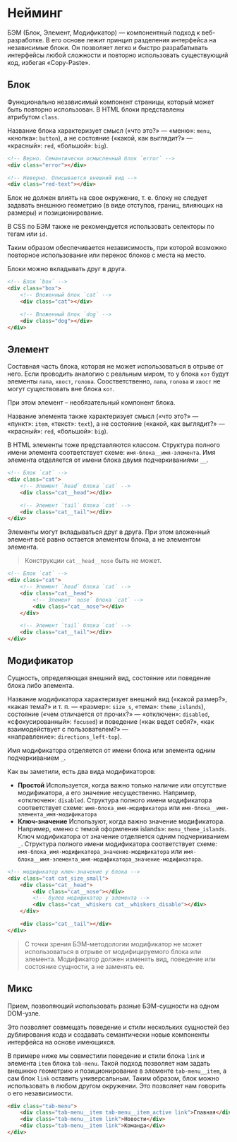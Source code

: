 # Нейминг

БЭМ (Блок, Элемент, Модификатор) — компонентный подход к веб-разработке. В его основе лежит принцип разделения интерфейса на независимые блоки. Он позволяет легко и быстро разрабатывать интерфейсы любой сложности и повторно использовать существующий код, избегая «Copy-Paste».

## Блок

Функционально независимый компонент страницы, который может быть повторно использован. В HTML блоки представлены атрибутом `class`.

Название блока характеризует смысл («что это?» — «меню»: `menu`, «кнопка»: `button`), а не состояние («какой, как выглядит?» — «красный»: `red`, «большой»: `big`).

```html
<!-- Верно. Семантически осмысленный блок `error` -->
<div class="error"></div>

<!-- Неверно. Описывается внешний вид -->
<div class="red-text"></div>
```

Блок не должен влиять на свое окружение, т. е. блоку не следует задавать внешнюю геометрию (в виде отступов, границ, влияющих на размеры) и позиционирование.

В CSS по БЭМ также не рекомендуется использовать селекторы по тегам или `id`.

Таким образом обеспечивается независимость, при которой возможно повторное использование или перенос блоков с места на место.

Блоки можно вкладывать друг в друга.

```html
<!-- Блок `box` -->
<div class="box">
    <!-- Вложенный блок `cat` -->
    <div class="cat"></div>

    <!-- Вложенный блок `dog` -->
    <div class="dog"></div>
</div>
```

## Элемент
Составная часть блока, которая не может использоваться в отрыве от него. Если проводить аналогию с реальным миром, то у блока `кот` будут элементы `лапа`, `хвост`, `голова`. Соостветственно, `лапа`, `голова` и `хвост` не могут существовать вне блока `кот`.

При этом элемент – необязательный компонент блока.

Название элемента также характеризует смысл («что это?» — «пункт»: `item`, «текст»: `text`), а не состояние («какой, как выглядит?» — «красный»: `red`, «большой»: `big`).

В HTML элементы тоже представляются классом. Структура полного имени элемента соответствует схеме: `имя-блока__имя-элемента`. Имя элемента отделяется от имени блока двумя подчеркиваниями `__`.

```html
<!-- Блок `cat` -->
<div class="cat">
    <!-- Элемент `head` блока `cat` -->
    <div class="cat__head"></div>

    <!-- Элемент `tail` блока `cat` -->
    <div class="cat__tail"></div>
</div>
```

Элементы могут вкладываться друг в друга. При этом вложенный элемент всё равно остается элементом блока, а не элементом элемента.

> Конструкции `cat__head__nose` быть не может.

```html
<!-- Блок `cat` -->
<div class="cat">
    <!-- Элемент `head` блока `cat` -->
    <div class="cat__head">
        <!-- Элемент `nose` блока `cat` -->
        <div class="cat__nose"></div>
    </div>

    <!-- Элемент `tail` блока `cat` -->
    <div class="cat__tail"></div>
</div>
```

## Модификатор

Cущность, определяющая внешний вид, состояние или поведение блока либо элемента.

Название модификатора характеризует внешний вид («какой размер?», «какая тема?» и т. п. — «размер»: `size_s`, «тема»: `theme_islands`), состояние («чем отличается от прочих?» — «отключен»: `disabled`, «сфокусированный»: `focused`) и поведение («как ведет себя?», «как взаимодействует с пользователем?» — «направление»: `directions_left-top`).

Имя модификатора отделяется от имени блока или элемента одним подчеркиванием `_`.

Как вы заметили, есть два вида модификаторов:

- **Простой**
Используется, когда важно только наличие или отсутствие модификатора, а его значение несущественно. Например, «отключен»: `disabled`.
Структура полного имени модификатора соответствует схеме: `имя-блока_имя-модификатора` или `имя-блока__имя-элемента_имя-модификатора`
- **Ключ-значение**
Используют, когда важно значение модификатора. Например, «меню с темой оформления islands»: `menu_theme_islands`. Ключ модификатора от значение отделяется одним подчеркиванием `_`.
Структура полного имени модификатора соответствует схеме: `имя-блока_имя-модификатора_значение-модификатора` или `имя-блока__имя-элемента_имя-модификатора_значение-модификатора`.

```html
<!-- модификатор ключ-значение у блока -->
<div class="cat cat_size_small">
    <div class="cat__head">
        <div class="cat__nose"></div>
        <!-- булев модификатор у элемента -->
        <div class="cat__whiskers cat__whiskers_disable"></div>
    </div>

    <div class="cat__tail"></div>
</div>
```

> С точки зрения БЭМ-методологии модификатор не может использоваться в отрыве от модифицируемого блока или элемента. Модификатор должен изменять вид, поведение или состояние сущности, а не заменять ее.

## Микс

Прием, позволяющий использовать разные БЭМ-сущности на одном DOM-узле.

Это позволяет совмещать поведение и стили нескольких сущностей без дублирования кода и создавать семантически новые компоненты интерфейса на основе имеющихся.

В примере ниже мы совместили поведение и стили блока `link` и элемента `item` блока `tab-menu`. Такой подход позволяет нам задать внешнюю геометрию и позиционирование в элементе `tab-menu__item`, а сам блок `link` оставить универсальным. Таким образом, блок можно использовать в любом другом окружении. Это позволяет нам говорить о его независимости.

```html
<div class="tab-menu">
    <div class="tab-menu__item tab-menu__item_active link">Главная</div>
    <div class="tab-menu__item link">Новости</div>
    <div class="tab-menu__item link">Команда</div>
</div>
```
